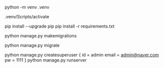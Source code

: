 python -m venv .venv

.venv/Scripts/activate

pip install --upgrade pip
pip install -r requirements.txt

python manage.py makemigrations

python manage.py migrate

python manage.py createsuperuser
{
    id = admin
    email = admin@naver.com
    pw = 1111
}
python manage.py runserver
